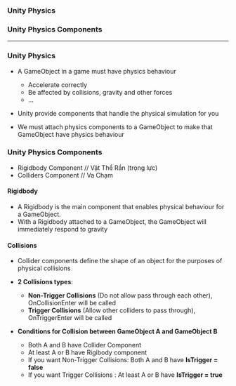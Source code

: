 
### Unity Physics
### Unity Physics Components

----------------------------------------------------

### Unity Physics

* A GameObject in a game must have physics behaviour
  * Accelerate correctly 
  * Be affected by collisions, gravity and other forces
  * ...
  
* Unity provide components that handle the physical simulation for you
* We must attach physics components to a GameObject to make that GameObject have physics behaviour

### Unity Physics Components

* Rigidbody Component // Vật Thể Rắn (trọng lực)
* Colliders Component // Va Chạm 

#### Rigidbody
  * A Rigidbody is the main component that enables physical behaviour for a GameObject. 
  * With a Rigidbody attached to a GameObject, the GameObject will immediately respond to gravity

#### Collisions
  * Collider components define the shape of an object for the purposes of physical collisions
  * **2 Collisions types**:
    * **Non-Trigger Collisions** (Do not allow pass through each other), OnCollisionEnter will be called
    * **Trigger Collisions** (Allow other colliders to pass through), OnTriggerEnter will be called
    
  * **Conditions for Collision between GameObject A and GameObject B**
    * Both A and B have Collider Component
    * At least A or B have Rigibody component
    * If you want Non-Trigger Collisions: Both A and B have **IsTrigger = false**
    * If you want Trigger Collisions : At least A or B have **IsTrigger = true**
        
